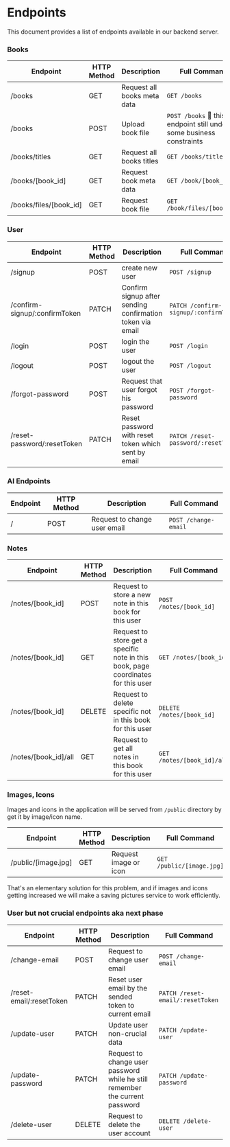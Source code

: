 # Endpoints

This document provides a list of endpoints available in our backend server.

### Books

| Endpoint               | HTTP Method | Description                 | Full Command                                                         |
| ---------------------- | ----------- | --------------------------- | -------------------------------------------------------------------- |
| /books                 | GET         | Request all books meta data | `GET /books`                                                         |
| /books                 | POST        | Upload book file            | `POST /books` 🚩 this endpoint still under some business constraints |
| /books/titles          | GET         | Request all books titles    | `GET /books/titles`                                                  |
| /books/[book_id]       | GET         | Request book meta data      | `GET /book/[book_id]`                                                |
| /books/files/[book_id] | GET         | Request book file           | `GET /book/files/[book_id]`                                          |

### User

| Endpoint                      | HTTP Method | Description                                               | Full Command                          |
| ----------------------------- | ----------- | --------------------------------------------------------- | ------------------------------------- |
| /signup                       | POST        | create new user                                           | `POST /signup`                        |
| /confirm-signup/:confirmToken | PATCH       | Confirm signup after sending confirmation token via email | `PATCH /confirm-signup/:confirmToken` |
| /login                        | POST        | login the user                                            | `POST /login`                         |
| /logout                       | POST        | logout the user                                           | `POST /logout`                        |
| /forgot-password              | POST        | Request that user forgot his password                     | `POST /forgot-password`               |
| /reset-password/:resetToken   | PATCH       | Reset password with reset token which sent by email       | `PATCH /reset-password/:resetToken`   |

### AI Endpoints

| Endpoint | HTTP Method | Description                  | Full Command         |
| -------- | ----------- | ---------------------------- | -------------------- |
| /        | POST        | Request to change user email | `POST /change-email` |

### Notes

| Endpoint             | HTTP Method | Description                                                                       | Full Command               |
| -------------------- | ----------- | --------------------------------------------------------------------------------- | -------------------------- |
| /notes/[book_id]     | POST        | Request to store a new note in this book for this user                            | `POST /notes/[book_id]`    |
| /notes/[book_id]     | GET         | Request to store get a specific note in this book, page coordinates for this user | `GET /notes/[book_id]`     |
| /notes/[book_id]     | DELETE      | Request to delete specific not in this book for this user                         | `DELETE /notes/[book_id]`  |
| /notes/[book_id]/all | GET         | Request to get all notes in this book for this user                               | `GET /notes/[book_id]/all` |

### Images, Icons

Images and icons in the application will be served from `/public` directory by get it by image/icon name.

| Endpoint            | HTTP Method | Description           | Full Command              |
| ------------------- | ----------- | --------------------- | ------------------------- |
| /public/[image.jpg] | GET         | Request image or icon | `GET /public/[image.jpg]` |

That's an elementary solution for this problem, and if images and icons getting increased we will make a saving pictures service to work efficiently.

### User but not crucial endpoints aka next phase

| Endpoint                 | HTTP Method | Description                                                                  | Full Command                     |
| ------------------------ | ----------- | ---------------------------------------------------------------------------- | -------------------------------- |
| /change-email            | POST        | Request to change user email                                                 | `POST /change-email`             |
| /reset-email/:resetToken | PATCH       | Reset user email by the sended token to current email                        | `PATCH /reset-email/:resetToken` |
| /update-user             | PATCH       | Update user non-crucial data                                                 | `PATCH /update-user`             |
| /update-password         | PATCH       | Request to change user password while he still remember the current password | `PATCH /update-password`         |
| /delete-user             | DELETE      | Request to delete the user account                                           | `DELETE /delete-user`            |
